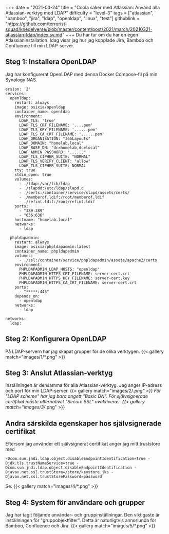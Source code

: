 +++
date = "2021-03-24"
title = "Coola saker med Atlassian: Använd alla Atlassian-verktyg med LDAP"
difficulty = "level-3"
tags = ["atlassian", "bamboo", "jira", "ldap", "openldap", "linux", "test"]
githublink = "https://github.com/terrorist-squad/knedelverse/blob/master/content/post/2021/march/20210321-atlassian-ldap/index.sv.md"
+++
Du har tur om du har en egen Atlassianinstallation. Idag visar jag hur jag kopplade Jira, Bamboo och Confluence till min LDAP-server.
## Steg 1: Installera OpenLDAP
Jag har konfigurerat OpenLDAP med denna Docker Compose-fil på min Synology NAS.
```
ersion: '2'
services:
  openldap:
    restart: always
    image: osixia/openldap
    container_name: openldap
    environment:
      LDAP_TLS: 'true'
      LDAP_TLS_CRT_FILENAME: '....pem'
      LDAP_TLS_KEY_FILENAME: '......pem'
      LDAP_TLS_CA_CRT_FILENAME: '......pem'
      LDAP_ORGANISATION: "365Layouts"
      LDAP_DOMAIN: "homelab.local"
      LDAP_BASE_DN: "dc=homelab,dc=local"
      LDAP_ADMIN_PASSWORD: "......"
      LDAP_TLS_CIPHER_SUITE: "NORMAL"
      LDAP_TLS_VERIFY_CLIENT: "allow"
      LDAP_TLS_CIPHER_SUITE: NORMAL
    tty: true
    stdin_open: true
    volumes:
      - ./ldap:/var/lib/ldap
      - ./slapdd:/etc/ldap/slapd.d
      - ./certs:/container/service/slapd/assets/certs/
      - ./memberof.ldif:/root/memberof.ldif
      - ./refint.ldif:/root/refint.ldif
    ports:
      - "389:389"
      - "636:636"
    hostname: "homelab.local"
    networks:
      - ldap

  phpldapadmin:
    restart: always
    image: osixia/phpldapadmin:latest
    container_name: phpldapadmin
    volumes:
      - ./ssl:/container/service/phpldapadmin/assets/apache2/certs
    environment:
      PHPLDAPADMIN_LDAP_HOSTS: "openldap"
      PHPLDAPADMIN_HTTPS_CRT_FILENAME: server-cert.crt
      PHPLDAPADMIN_HTTPS_KEY_FILENAME: server-cert.key
      PHPLDAPADMIN_HTTPS_CA_CRT_FILENAME: server-cert.crt
    ports:
      - "*****:443"
    depends_on:
      - openldap
    networks:
      - ldap

networks:
  ldap:

```

## Steg 2: Konfigurera OpenLDAP
På LDAP-servern har jag skapat grupper för de olika verktygen.
{{< gallery match="images/1/*.png" >}}

## Steg 3: Anslut Atlassian-verktyg
Inställningen är densamma för alla Atlassian-verktyg. Jag anger IP-adress och port för min LDAP-server.
{{< gallery match="images/2/*.png" >}}
För "LDAP scheme" har jag bara angett "Basic DN". För självsignerade certifikat måste alternativet "Secure SSL" avaktiveras.
{{< gallery match="images/3/*.png" >}}

## Andra särskilda egenskaper hos självsignerade certifikat
Eftersom jag använder ett självsignerat certifikat anger jag mitt truststore med
```
-Dcom.sun.jndi.ldap.object.disableEndpointIdentification=true -Djdk.tls.trustNameService=true -Dcom.sun.jndi.ldap.object.disableEndpointIdentification -Djavax.net.ssl.trustStore=/store/keystore.jks -Djavax.net.ssl.trustStorePassword=password

```
Se:
{{< gallery match="images/4/*.png" >}}

## Steg 4: System för användare och grupper
Jag har tagit följande användar- och gruppinställningar. Den viktigaste är inställningen för "gruppobjektfilter". Detta är naturligtvis annorlunda för Bamboo, Confluence och Jira.
{{< gallery match="images/5/*.png" >}}
